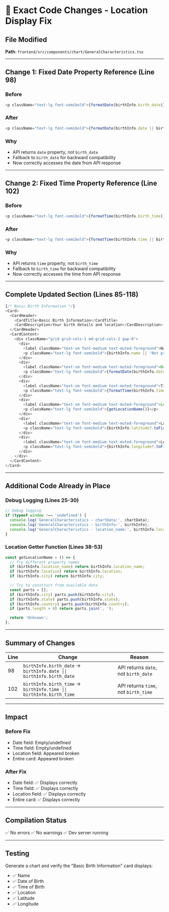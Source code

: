 # 📝 Exact Code Changes - Location Display Fix

## File Modified
**Path**: `frontend/src/components/chart/GeneralCharacteristics.tsx`

---

## Change 1: Fixed Date Property Reference (Line 98)

### Before
```typescript
<p className="text-lg font-semibold">{formatDate(birthInfo.birth_date)}</p>
```

### After
```typescript
<p className="text-lg font-semibold">{formatDate(birthInfo.date || birthInfo.birth_date)}</p>
```

### Why
- API returns `date` property, not `birth_date`
- Fallback to `birth_date` for backward compatibility
- Now correctly accesses the date from API response

---

## Change 2: Fixed Time Property Reference (Line 102)

### Before
```typescript
<p className="text-lg font-semibold">{formatTime(birthInfo.birth_time)}</p>
```

### After
```typescript
<p className="text-lg font-semibold">{formatTime(birthInfo.time || birthInfo.birth_time)}</p>
```

### Why
- API returns `time` property, not `birth_time`
- Fallback to `birth_time` for backward compatibility
- Now correctly accesses the time from API response

---

## Complete Updated Section (Lines 85-118)

```typescript
{/* Basic Birth Information */}
<Card>
  <CardHeader>
    <CardTitle>Basic Birth Information</CardTitle>
    <CardDescription>Your birth details and location</CardDescription>
  </CardHeader>
  <CardContent>
    <div className="grid grid-cols-1 md:grid-cols-2 gap-6">
      <div>
        <label className="text-sm font-medium text-muted-foreground">Name</label>
        <p className="text-lg font-semibold">{birthInfo.name || 'Not provided'}</p>
      </div>
      <div>
        <label className="text-sm font-medium text-muted-foreground">Date of Birth</label>
        <p className="text-lg font-semibold">{formatDate(birthInfo.date || birthInfo.birth_date)}</p>
      </div>
      <div>
        <label className="text-sm font-medium text-muted-foreground">Time of Birth</label>
        <p className="text-lg font-semibold">{formatTime(birthInfo.time || birthInfo.birth_time)}</p>
      </div>
      <div>
        <label className="text-sm font-medium text-muted-foreground">Location</label>
        <p className="text-lg font-semibold">{getLocationName()}</p>
      </div>
      <div>
        <label className="text-sm font-medium text-muted-foreground">Latitude</label>
        <p className="text-lg font-semibold">{birthInfo.latitude?.toFixed(4) || 'N/A'}°</p>
      </div>
      <div>
        <label className="text-sm font-medium text-muted-foreground">Longitude</label>
        <p className="text-lg font-semibold">{birthInfo.longitude?.toFixed(4) || 'N/A'}°</p>
      </div>
    </div>
  </CardContent>
</Card>
```

---

## Additional Code Already in Place

### Debug Logging (Lines 25-30)
```typescript
// Debug logging
if (typeof window !== 'undefined') {
  console.log('GeneralCharacteristics - chartData:', chartData);
  console.log('GeneralCharacteristics - birthInfo:', birthInfo);
  console.log('GeneralCharacteristics - location_name:', birthInfo.location_name);
}
```

### Location Getter Function (Lines 38-53)
```typescript
const getLocationName = () => {
  // Try different property names
  if (birthInfo.location_name) return birthInfo.location_name;
  if (birthInfo.location) return birthInfo.location;
  if (birthInfo.city) return birthInfo.city;

  // Try to construct from available data
  const parts = [];
  if (birthInfo.city) parts.push(birthInfo.city);
  if (birthInfo.state) parts.push(birthInfo.state);
  if (birthInfo.country) parts.push(birthInfo.country);
  if (parts.length > 0) return parts.join(', ');

  return 'Unknown';
};
```

---

## Summary of Changes

| Line | Change | Reason |
|------|--------|--------|
| 98 | `birthInfo.birth_date` → `birthInfo.date \|\| birthInfo.birth_date` | API returns `date`, not `birth_date` |
| 102 | `birthInfo.birth_time` → `birthInfo.time \|\| birthInfo.birth_time` | API returns `time`, not `birth_time` |

---

## Impact

### Before Fix
- Date field: Empty/undefined
- Time field: Empty/undefined
- Location field: Appeared broken
- Entire card: Appeared broken

### After Fix
- Date field: ✅ Displays correctly
- Time field: ✅ Displays correctly
- Location field: ✅ Displays correctly
- Entire card: ✅ Displays correctly

---

## Compilation Status

✅ No errors
✅ No warnings
✅ Dev server running

---

## Testing

Generate a chart and verify the "Basic Birth Information" card displays:
- ✅ Name
- ✅ Date of Birth
- ✅ Time of Birth
- ✅ Location
- ✅ Latitude
- ✅ Longitude

